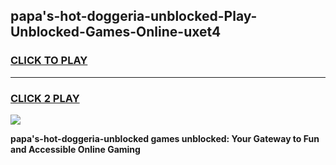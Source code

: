 
## papa's-hot-doggeria-unblocked-Play-Unblocked-Games-Online-uxet4
<h3>
<a href="https://premium76.site?title=papa's-hot-doggeria-unblocked&ref=25A">CLICK TO PLAY</a></h3>
<hr>

<h3>
<a href="https://premium76.site?title=papa's-hot-doggeria-unblocked&ref=25A">CLICK 2 PLAY</a>
  
</h3>

<a href="https://premium76.site?title=papa's-hot-doggeria-unblocked&ref=25A"><img src="https://clearcache.store/games.png"></a>


**papa's-hot-doggeria-unblocked games unblocked: Your Gateway to Fun and Accessible Online Gaming**
